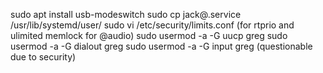 sudo apt install usb-modeswitch
sudo cp jack@.service /usr/lib/systemd/user/
sudo vi /etc/security/limits.conf (for rtprio and ulimited memlock for @audio)
sudo usermod -a -G uucp greg
sudo usermod -a -G dialout greg
sudo usermod -a -G input greg (questionable due to security)
